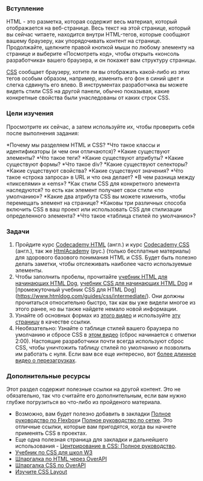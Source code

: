 ### Вступление

HTML - это разметка, которая содержит весь материал, который отображается на веб-странице. Весь текст на этой странице, который вы сейчас читаете, находится внутри HTML-тегов, которые сообщают вашему браузеру, как упорядочивать контент на странице. Продолжайте, щелкните правой кнопкой мыши по любому элементу на странице и выберите «Посмотреть код», чтобы открыть «консоль разработчика» вашего браузера, и он покажет вам структуру страницы.

[CSS](http://skillcrush.com/2012/04/03/css/) сообщает браузеру, хотите ли вы отображать какой-либо из этих тегов особым образом, например, изменить его фон в синий цвет и слегка сдвинуть его влево. В инструментах разработчика вы можете видеть стили CSS на другой панели, обычно показывая, какие конкретные свойства были унаследованы от каких строк CSS.

### Цели изучения
Просмотрите их сейчас, а затем используйте их, чтобы проверить себя после выполнения задания:


*Почему мы разделяем HTML и CSS?
*Что такое классы и идентификаторы (и чем они отличаются)?
*Какие существуют элементы?
*Что такое теги?
*Какие существуют атрибуты?
*Какие существуют формы?
*Что такое div?
*Какие существуют селекторы?
*Какие существуют свойства?
*Какие существуют значения?
*Что такое «строка запроса» в URL и что она делает?
*В чем разница между «пикселями» и «ems»?
*Как стили CSS для конкретного элемента наследуются? то есть как элемент получает свои стили «по умолчанию»?
*Какие два атрибута CSS вы можете изменить, чтобы перемещать элемент на странице?
*Каковы три различных способа включить CSS в ваш проект или использовать CSS для стилизации определенного элемента?
*Что такое «таблица стилей по умолчанию»?

### Задачи

<div class="lesson-content__panel" markdown="1">

 1. Пройдите курс [Codecademy HTML](https://www.codecademy.com/learn/learn-html) (англ.) и курс [Codecademy CSS](https://www.codecademy.com/learn/learn-css) (англ.),  так же [HtmlAcademy](https://htmlacademy.ru/) (рус.) (только бесплатные материалы) для здорового базового понимания HTML и CSS. Будет быть полезно делать заметки, чтобы отслеживать наиболее часто используемые элементы.
 2. Чтобы заполнить пробелы, прочитайте [учебник HTML для начинающих HTML Dog](https://www.htmldog.com/guides/html/beginner/), [учебник CSS для начинающих HTML Dog](https://www.htmldog.com/guides/css/beginner/) и [промежуточный учебник CSS для HTML Dog] (https://www.htmldog.com/guides/css/intermediate/). Они должны прочитаться относительно быстро, так как вы уже видели многое из этого ранее, но вы также найдете немало новой информации.
 3. Узнайте об основных формах из [этого видео](https://teamtreehouse.com/library/html/forms/inputs) и используйте [эту страницу](https://www.w3schools.com/html/html_forms.asp) в качестве ссылки.
 4. Необязательно: Узнайте о таблице стилей вашего браузера по умолчанию и сбросе CSS в [этом видео](https://www.youtube.com/watch?v=14Vb6tZCjEY) (сброс начинается с отметки 2:00). Настоящие разработчики почти всегда используют сброс CSS, чтобы уничтожить таблицу стилей по умолчанию и позволить им работать с нуля. Если вам все еще интересно, вот [более длинное видео о перезагрузках](https://www.youtube.com/watch?v=HqRFPLP7Ffs).
</div>

### Дополнительные ресурсы

Этот раздел содержит полезные ссылки на другой контент. Это не обязательно, так что считайте его дополнительным, если вам нужно глубже погрузиться во что-либо из пройденого материала.

* Возможно, вам будет полезно добавить в закладки [Полное руководство по Flexbox](https://css-tricks.com/snippets/css/a-guide-to-flexbox/)и [Полное руководство по сетке](https://css-tricks.com/snippets/css/complete-guide-grid/). Это отличные ссылки, которые вам пригодятся, когда вы начнете применять CSS в проектах.
* Еще одна полезная страница для закладки и дальнейшего использования - [Центрирование в CSS: Полное руководство](https://css-tricks.com/centering-css-complete-guide/).
* [Учебник по CSS для школ W3](https://www.w3schools.com/css/)
* [Шпаргалка по HTML через OverAPI](http://overapi.com/html)
* [Шпаргалка CSS по OverAPI](http://overapi.com/css)
* [Изучите CSS Layout](http://learnlayout.com/)